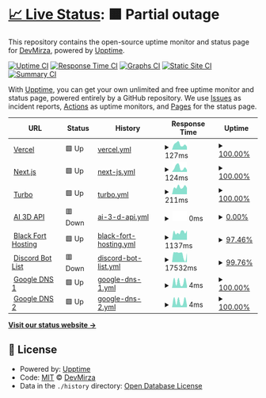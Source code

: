 # [📈 Live Status](https://Zaid-maker.github.io/status-page-advanced): <!--live status--> **🟧 Partial outage**

This repository contains the open-source uptime monitor and status page for [DevMirza](https://www.devmirza.ml), powered by [Upptime](https://github.com/upptime/upptime).

[![Uptime CI](https://github.com/Zaid-maker/status-page-advanced/workflows/Uptime%20CI/badge.svg)](https://github.com/Zaid-maker/status-page-advanced/actions?query=workflow%3A%22Uptime+CI%22)
[![Response Time CI](https://github.com/Zaid-maker/status-page-advanced/workflows/Response%20Time%20CI/badge.svg)](https://github.com/Zaid-maker/status-page-advanced/actions?query=workflow%3A%22Response+Time+CI%22)
[![Graphs CI](https://github.com/Zaid-maker/status-page-advanced/workflows/Graphs%20CI/badge.svg)](https://github.com/Zaid-maker/status-page-advanced/actions?query=workflow%3A%22Graphs+CI%22)
[![Static Site CI](https://github.com/Zaid-maker/status-page-advanced/workflows/Static%20Site%20CI/badge.svg)](https://github.com/Zaid-maker/status-page-advanced/actions?query=workflow%3A%22Static+Site+CI%22)
[![Summary CI](https://github.com/Zaid-maker/status-page-advanced/workflows/Summary%20CI/badge.svg)](https://github.com/Zaid-maker/status-page-advanced/actions?query=workflow%3A%22Summary+CI%22)

With [Upptime](https://upptime.js.org), you can get your own unlimited and free uptime monitor and status page, powered entirely by a GitHub repository. We use [Issues](https://github.com/Zaid-maker/status-page-advanced/issues) as incident reports, [Actions](https://github.com/Zaid-maker/status-page-advanced/actions) as uptime monitors, and [Pages](https://Zaid-maker.github.io/status-page-advanced) for the status page.

<!--start: status pages-->
<!-- This summary is generated by Upptime (https://github.com/upptime/upptime) -->
<!-- Do not edit this manually, your changes will be overwritten -->
<!-- prettier-ignore -->
| URL | Status | History | Response Time | Uptime |
| --- | ------ | ------- | ------------- | ------ |
| <img alt="" src="https://icons.duckduckgo.com/ip3/vercel.com.ico" height="13"> [Vercel](https://vercel.com) | 🟩 Up | [vercel.yml](https://github.com/Zaid-maker/status-page-advanced/commits/HEAD/history/vercel.yml) | <details><summary><img alt="Response time graph" src="./graphs/vercel/response-time-week.png" height="20"> 127ms</summary><br><a href="https://Zaid-maker.github.io/status-page-advanced/history/vercel"><img alt="Response time 181" src="https://img.shields.io/endpoint?url=https%3A%2F%2Fraw.githubusercontent.com%2FZaid-maker%2Fstatus-page-advanced%2FHEAD%2Fapi%2Fvercel%2Fresponse-time.json"></a><br><a href="https://Zaid-maker.github.io/status-page-advanced/history/vercel"><img alt="24-hour response time 71" src="https://img.shields.io/endpoint?url=https%3A%2F%2Fraw.githubusercontent.com%2FZaid-maker%2Fstatus-page-advanced%2FHEAD%2Fapi%2Fvercel%2Fresponse-time-day.json"></a><br><a href="https://Zaid-maker.github.io/status-page-advanced/history/vercel"><img alt="7-day response time 127" src="https://img.shields.io/endpoint?url=https%3A%2F%2Fraw.githubusercontent.com%2FZaid-maker%2Fstatus-page-advanced%2FHEAD%2Fapi%2Fvercel%2Fresponse-time-week.json"></a><br><a href="https://Zaid-maker.github.io/status-page-advanced/history/vercel"><img alt="30-day response time 158" src="https://img.shields.io/endpoint?url=https%3A%2F%2Fraw.githubusercontent.com%2FZaid-maker%2Fstatus-page-advanced%2FHEAD%2Fapi%2Fvercel%2Fresponse-time-month.json"></a><br><a href="https://Zaid-maker.github.io/status-page-advanced/history/vercel"><img alt="1-year response time 174" src="https://img.shields.io/endpoint?url=https%3A%2F%2Fraw.githubusercontent.com%2FZaid-maker%2Fstatus-page-advanced%2FHEAD%2Fapi%2Fvercel%2Fresponse-time-year.json"></a></details> | <details><summary><a href="https://Zaid-maker.github.io/status-page-advanced/history/vercel">100.00%</a></summary><a href="https://Zaid-maker.github.io/status-page-advanced/history/vercel"><img alt="All-time uptime 99.99%" src="https://img.shields.io/endpoint?url=https%3A%2F%2Fraw.githubusercontent.com%2FZaid-maker%2Fstatus-page-advanced%2FHEAD%2Fapi%2Fvercel%2Fuptime.json"></a><br><a href="https://Zaid-maker.github.io/status-page-advanced/history/vercel"><img alt="24-hour uptime 100.00%" src="https://img.shields.io/endpoint?url=https%3A%2F%2Fraw.githubusercontent.com%2FZaid-maker%2Fstatus-page-advanced%2FHEAD%2Fapi%2Fvercel%2Fuptime-day.json"></a><br><a href="https://Zaid-maker.github.io/status-page-advanced/history/vercel"><img alt="7-day uptime 100.00%" src="https://img.shields.io/endpoint?url=https%3A%2F%2Fraw.githubusercontent.com%2FZaid-maker%2Fstatus-page-advanced%2FHEAD%2Fapi%2Fvercel%2Fuptime-week.json"></a><br><a href="https://Zaid-maker.github.io/status-page-advanced/history/vercel"><img alt="30-day uptime 100.00%" src="https://img.shields.io/endpoint?url=https%3A%2F%2Fraw.githubusercontent.com%2FZaid-maker%2Fstatus-page-advanced%2FHEAD%2Fapi%2Fvercel%2Fuptime-month.json"></a><br><a href="https://Zaid-maker.github.io/status-page-advanced/history/vercel"><img alt="1-year uptime 100.00%" src="https://img.shields.io/endpoint?url=https%3A%2F%2Fraw.githubusercontent.com%2FZaid-maker%2Fstatus-page-advanced%2FHEAD%2Fapi%2Fvercel%2Fuptime-year.json"></a></details>
| <img alt="" src="https://icons.duckduckgo.com/ip3/nextjs.org.ico" height="13"> [Next.js](https://nextjs.org) | 🟩 Up | [next-js.yml](https://github.com/Zaid-maker/status-page-advanced/commits/HEAD/history/next-js.yml) | <details><summary><img alt="Response time graph" src="./graphs/next-js/response-time-week.png" height="20"> 124ms</summary><br><a href="https://Zaid-maker.github.io/status-page-advanced/history/next-js"><img alt="Response time 146" src="https://img.shields.io/endpoint?url=https%3A%2F%2Fraw.githubusercontent.com%2FZaid-maker%2Fstatus-page-advanced%2FHEAD%2Fapi%2Fnext-js%2Fresponse-time.json"></a><br><a href="https://Zaid-maker.github.io/status-page-advanced/history/next-js"><img alt="24-hour response time 60" src="https://img.shields.io/endpoint?url=https%3A%2F%2Fraw.githubusercontent.com%2FZaid-maker%2Fstatus-page-advanced%2FHEAD%2Fapi%2Fnext-js%2Fresponse-time-day.json"></a><br><a href="https://Zaid-maker.github.io/status-page-advanced/history/next-js"><img alt="7-day response time 124" src="https://img.shields.io/endpoint?url=https%3A%2F%2Fraw.githubusercontent.com%2FZaid-maker%2Fstatus-page-advanced%2FHEAD%2Fapi%2Fnext-js%2Fresponse-time-week.json"></a><br><a href="https://Zaid-maker.github.io/status-page-advanced/history/next-js"><img alt="30-day response time 144" src="https://img.shields.io/endpoint?url=https%3A%2F%2Fraw.githubusercontent.com%2FZaid-maker%2Fstatus-page-advanced%2FHEAD%2Fapi%2Fnext-js%2Fresponse-time-month.json"></a><br><a href="https://Zaid-maker.github.io/status-page-advanced/history/next-js"><img alt="1-year response time 144" src="https://img.shields.io/endpoint?url=https%3A%2F%2Fraw.githubusercontent.com%2FZaid-maker%2Fstatus-page-advanced%2FHEAD%2Fapi%2Fnext-js%2Fresponse-time-year.json"></a></details> | <details><summary><a href="https://Zaid-maker.github.io/status-page-advanced/history/next-js">100.00%</a></summary><a href="https://Zaid-maker.github.io/status-page-advanced/history/next-js"><img alt="All-time uptime 99.99%" src="https://img.shields.io/endpoint?url=https%3A%2F%2Fraw.githubusercontent.com%2FZaid-maker%2Fstatus-page-advanced%2FHEAD%2Fapi%2Fnext-js%2Fuptime.json"></a><br><a href="https://Zaid-maker.github.io/status-page-advanced/history/next-js"><img alt="24-hour uptime 100.00%" src="https://img.shields.io/endpoint?url=https%3A%2F%2Fraw.githubusercontent.com%2FZaid-maker%2Fstatus-page-advanced%2FHEAD%2Fapi%2Fnext-js%2Fuptime-day.json"></a><br><a href="https://Zaid-maker.github.io/status-page-advanced/history/next-js"><img alt="7-day uptime 100.00%" src="https://img.shields.io/endpoint?url=https%3A%2F%2Fraw.githubusercontent.com%2FZaid-maker%2Fstatus-page-advanced%2FHEAD%2Fapi%2Fnext-js%2Fuptime-week.json"></a><br><a href="https://Zaid-maker.github.io/status-page-advanced/history/next-js"><img alt="30-day uptime 99.95%" src="https://img.shields.io/endpoint?url=https%3A%2F%2Fraw.githubusercontent.com%2FZaid-maker%2Fstatus-page-advanced%2FHEAD%2Fapi%2Fnext-js%2Fuptime-month.json"></a><br><a href="https://Zaid-maker.github.io/status-page-advanced/history/next-js"><img alt="1-year uptime 100.00%" src="https://img.shields.io/endpoint?url=https%3A%2F%2Fraw.githubusercontent.com%2FZaid-maker%2Fstatus-page-advanced%2FHEAD%2Fapi%2Fnext-js%2Fuptime-year.json"></a></details>
| <img alt="" src="https://icons.duckduckgo.com/ip3/turbo.build.ico" height="13"> [Turbo](https://turbo.build) | 🟩 Up | [turbo.yml](https://github.com/Zaid-maker/status-page-advanced/commits/HEAD/history/turbo.yml) | <details><summary><img alt="Response time graph" src="./graphs/turbo/response-time-week.png" height="20"> 211ms</summary><br><a href="https://Zaid-maker.github.io/status-page-advanced/history/turbo"><img alt="Response time 147" src="https://img.shields.io/endpoint?url=https%3A%2F%2Fraw.githubusercontent.com%2FZaid-maker%2Fstatus-page-advanced%2FHEAD%2Fapi%2Fturbo%2Fresponse-time.json"></a><br><a href="https://Zaid-maker.github.io/status-page-advanced/history/turbo"><img alt="24-hour response time 191" src="https://img.shields.io/endpoint?url=https%3A%2F%2Fraw.githubusercontent.com%2FZaid-maker%2Fstatus-page-advanced%2FHEAD%2Fapi%2Fturbo%2Fresponse-time-day.json"></a><br><a href="https://Zaid-maker.github.io/status-page-advanced/history/turbo"><img alt="7-day response time 211" src="https://img.shields.io/endpoint?url=https%3A%2F%2Fraw.githubusercontent.com%2FZaid-maker%2Fstatus-page-advanced%2FHEAD%2Fapi%2Fturbo%2Fresponse-time-week.json"></a><br><a href="https://Zaid-maker.github.io/status-page-advanced/history/turbo"><img alt="30-day response time 276" src="https://img.shields.io/endpoint?url=https%3A%2F%2Fraw.githubusercontent.com%2FZaid-maker%2Fstatus-page-advanced%2FHEAD%2Fapi%2Fturbo%2Fresponse-time-month.json"></a><br><a href="https://Zaid-maker.github.io/status-page-advanced/history/turbo"><img alt="1-year response time 157" src="https://img.shields.io/endpoint?url=https%3A%2F%2Fraw.githubusercontent.com%2FZaid-maker%2Fstatus-page-advanced%2FHEAD%2Fapi%2Fturbo%2Fresponse-time-year.json"></a></details> | <details><summary><a href="https://Zaid-maker.github.io/status-page-advanced/history/turbo">100.00%</a></summary><a href="https://Zaid-maker.github.io/status-page-advanced/history/turbo"><img alt="All-time uptime 99.99%" src="https://img.shields.io/endpoint?url=https%3A%2F%2Fraw.githubusercontent.com%2FZaid-maker%2Fstatus-page-advanced%2FHEAD%2Fapi%2Fturbo%2Fuptime.json"></a><br><a href="https://Zaid-maker.github.io/status-page-advanced/history/turbo"><img alt="24-hour uptime 100.00%" src="https://img.shields.io/endpoint?url=https%3A%2F%2Fraw.githubusercontent.com%2FZaid-maker%2Fstatus-page-advanced%2FHEAD%2Fapi%2Fturbo%2Fuptime-day.json"></a><br><a href="https://Zaid-maker.github.io/status-page-advanced/history/turbo"><img alt="7-day uptime 100.00%" src="https://img.shields.io/endpoint?url=https%3A%2F%2Fraw.githubusercontent.com%2FZaid-maker%2Fstatus-page-advanced%2FHEAD%2Fapi%2Fturbo%2Fuptime-week.json"></a><br><a href="https://Zaid-maker.github.io/status-page-advanced/history/turbo"><img alt="30-day uptime 100.00%" src="https://img.shields.io/endpoint?url=https%3A%2F%2Fraw.githubusercontent.com%2FZaid-maker%2Fstatus-page-advanced%2FHEAD%2Fapi%2Fturbo%2Fuptime-month.json"></a><br><a href="https://Zaid-maker.github.io/status-page-advanced/history/turbo"><img alt="1-year uptime 100.00%" src="https://img.shields.io/endpoint?url=https%3A%2F%2Fraw.githubusercontent.com%2FZaid-maker%2Fstatus-page-advanced%2FHEAD%2Fapi%2Fturbo%2Fuptime-year.json"></a></details>
| <img alt="" src="https://icons.duckduckgo.com/ip3/rose-sleepy-elk.cyclic.app.ico" height="13"> [AI 3D API](https://rose-sleepy-elk.cyclic.app) | 🟥 Down | [ai-3-d-api.yml](https://github.com/Zaid-maker/status-page-advanced/commits/HEAD/history/ai-3-d-api.yml) | <details><summary><img alt="Response time graph" src="./graphs/ai-3-d-api/response-time-week.png" height="20"> 0ms</summary><br><a href="https://Zaid-maker.github.io/status-page-advanced/history/ai-3-d-api"><img alt="Response time 1164" src="https://img.shields.io/endpoint?url=https%3A%2F%2Fraw.githubusercontent.com%2FZaid-maker%2Fstatus-page-advanced%2FHEAD%2Fapi%2Fai-3-d-api%2Fresponse-time.json"></a><br><a href="https://Zaid-maker.github.io/status-page-advanced/history/ai-3-d-api"><img alt="24-hour response time 0" src="https://img.shields.io/endpoint?url=https%3A%2F%2Fraw.githubusercontent.com%2FZaid-maker%2Fstatus-page-advanced%2FHEAD%2Fapi%2Fai-3-d-api%2Fresponse-time-day.json"></a><br><a href="https://Zaid-maker.github.io/status-page-advanced/history/ai-3-d-api"><img alt="7-day response time 0" src="https://img.shields.io/endpoint?url=https%3A%2F%2Fraw.githubusercontent.com%2FZaid-maker%2Fstatus-page-advanced%2FHEAD%2Fapi%2Fai-3-d-api%2Fresponse-time-week.json"></a><br><a href="https://Zaid-maker.github.io/status-page-advanced/history/ai-3-d-api"><img alt="30-day response time 0" src="https://img.shields.io/endpoint?url=https%3A%2F%2Fraw.githubusercontent.com%2FZaid-maker%2Fstatus-page-advanced%2FHEAD%2Fapi%2Fai-3-d-api%2Fresponse-time-month.json"></a><br><a href="https://Zaid-maker.github.io/status-page-advanced/history/ai-3-d-api"><img alt="1-year response time 0" src="https://img.shields.io/endpoint?url=https%3A%2F%2Fraw.githubusercontent.com%2FZaid-maker%2Fstatus-page-advanced%2FHEAD%2Fapi%2Fai-3-d-api%2Fresponse-time-year.json"></a></details> | <details><summary><a href="https://Zaid-maker.github.io/status-page-advanced/history/ai-3-d-api">0.00%</a></summary><a href="https://Zaid-maker.github.io/status-page-advanced/history/ai-3-d-api"><img alt="All-time uptime 43.09%" src="https://img.shields.io/endpoint?url=https%3A%2F%2Fraw.githubusercontent.com%2FZaid-maker%2Fstatus-page-advanced%2FHEAD%2Fapi%2Fai-3-d-api%2Fuptime.json"></a><br><a href="https://Zaid-maker.github.io/status-page-advanced/history/ai-3-d-api"><img alt="24-hour uptime 0.00%" src="https://img.shields.io/endpoint?url=https%3A%2F%2Fraw.githubusercontent.com%2FZaid-maker%2Fstatus-page-advanced%2FHEAD%2Fapi%2Fai-3-d-api%2Fuptime-day.json"></a><br><a href="https://Zaid-maker.github.io/status-page-advanced/history/ai-3-d-api"><img alt="7-day uptime 0.00%" src="https://img.shields.io/endpoint?url=https%3A%2F%2Fraw.githubusercontent.com%2FZaid-maker%2Fstatus-page-advanced%2FHEAD%2Fapi%2Fai-3-d-api%2Fuptime-week.json"></a><br><a href="https://Zaid-maker.github.io/status-page-advanced/history/ai-3-d-api"><img alt="30-day uptime 1.38%" src="https://img.shields.io/endpoint?url=https%3A%2F%2Fraw.githubusercontent.com%2FZaid-maker%2Fstatus-page-advanced%2FHEAD%2Fapi%2Fai-3-d-api%2Fuptime-month.json"></a><br><a href="https://Zaid-maker.github.io/status-page-advanced/history/ai-3-d-api"><img alt="1-year uptime 0.00%" src="https://img.shields.io/endpoint?url=https%3A%2F%2Fraw.githubusercontent.com%2FZaid-maker%2Fstatus-page-advanced%2FHEAD%2Fapi%2Fai-3-d-api%2Fuptime-year.json"></a></details>
| <img alt="" src="https://icons.duckduckgo.com/ip3/blackforthosting.com.ico" height="13"> [Black Fort Hosting](https://blackforthosting.com) | 🟩 Up | [black-fort-hosting.yml](https://github.com/Zaid-maker/status-page-advanced/commits/HEAD/history/black-fort-hosting.yml) | <details><summary><img alt="Response time graph" src="./graphs/black-fort-hosting/response-time-week.png" height="20"> 1137ms</summary><br><a href="https://Zaid-maker.github.io/status-page-advanced/history/black-fort-hosting"><img alt="Response time 409" src="https://img.shields.io/endpoint?url=https%3A%2F%2Fraw.githubusercontent.com%2FZaid-maker%2Fstatus-page-advanced%2FHEAD%2Fapi%2Fblack-fort-hosting%2Fresponse-time.json"></a><br><a href="https://Zaid-maker.github.io/status-page-advanced/history/black-fort-hosting"><img alt="24-hour response time 3271" src="https://img.shields.io/endpoint?url=https%3A%2F%2Fraw.githubusercontent.com%2FZaid-maker%2Fstatus-page-advanced%2FHEAD%2Fapi%2Fblack-fort-hosting%2Fresponse-time-day.json"></a><br><a href="https://Zaid-maker.github.io/status-page-advanced/history/black-fort-hosting"><img alt="7-day response time 1137" src="https://img.shields.io/endpoint?url=https%3A%2F%2Fraw.githubusercontent.com%2FZaid-maker%2Fstatus-page-advanced%2FHEAD%2Fapi%2Fblack-fort-hosting%2Fresponse-time-week.json"></a><br><a href="https://Zaid-maker.github.io/status-page-advanced/history/black-fort-hosting"><img alt="30-day response time 584" src="https://img.shields.io/endpoint?url=https%3A%2F%2Fraw.githubusercontent.com%2FZaid-maker%2Fstatus-page-advanced%2FHEAD%2Fapi%2Fblack-fort-hosting%2Fresponse-time-month.json"></a><br><a href="https://Zaid-maker.github.io/status-page-advanced/history/black-fort-hosting"><img alt="1-year response time 488" src="https://img.shields.io/endpoint?url=https%3A%2F%2Fraw.githubusercontent.com%2FZaid-maker%2Fstatus-page-advanced%2FHEAD%2Fapi%2Fblack-fort-hosting%2Fresponse-time-year.json"></a></details> | <details><summary><a href="https://Zaid-maker.github.io/status-page-advanced/history/black-fort-hosting">97.46%</a></summary><a href="https://Zaid-maker.github.io/status-page-advanced/history/black-fort-hosting"><img alt="All-time uptime 85.16%" src="https://img.shields.io/endpoint?url=https%3A%2F%2Fraw.githubusercontent.com%2FZaid-maker%2Fstatus-page-advanced%2FHEAD%2Fapi%2Fblack-fort-hosting%2Fuptime.json"></a><br><a href="https://Zaid-maker.github.io/status-page-advanced/history/black-fort-hosting"><img alt="24-hour uptime 82.25%" src="https://img.shields.io/endpoint?url=https%3A%2F%2Fraw.githubusercontent.com%2FZaid-maker%2Fstatus-page-advanced%2FHEAD%2Fapi%2Fblack-fort-hosting%2Fuptime-day.json"></a><br><a href="https://Zaid-maker.github.io/status-page-advanced/history/black-fort-hosting"><img alt="7-day uptime 97.46%" src="https://img.shields.io/endpoint?url=https%3A%2F%2Fraw.githubusercontent.com%2FZaid-maker%2Fstatus-page-advanced%2FHEAD%2Fapi%2Fblack-fort-hosting%2Fuptime-week.json"></a><br><a href="https://Zaid-maker.github.io/status-page-advanced/history/black-fort-hosting"><img alt="30-day uptime 99.02%" src="https://img.shields.io/endpoint?url=https%3A%2F%2Fraw.githubusercontent.com%2FZaid-maker%2Fstatus-page-advanced%2FHEAD%2Fapi%2Fblack-fort-hosting%2Fuptime-month.json"></a><br><a href="https://Zaid-maker.github.io/status-page-advanced/history/black-fort-hosting"><img alt="1-year uptime 97.27%" src="https://img.shields.io/endpoint?url=https%3A%2F%2Fraw.githubusercontent.com%2FZaid-maker%2Fstatus-page-advanced%2FHEAD%2Fapi%2Fblack-fort-hosting%2Fuptime-year.json"></a></details>
| <img alt="" src="https://icons.duckduckgo.com/ip3/rough-freckle-ball.glitch.me.ico" height="13"> [Discord Bot List](https://rough-freckle-ball.glitch.me/) | 🟥 Down | [discord-bot-list.yml](https://github.com/Zaid-maker/status-page-advanced/commits/HEAD/history/discord-bot-list.yml) | <details><summary><img alt="Response time graph" src="./graphs/discord-bot-list/response-time-week.png" height="20"> 17532ms</summary><br><a href="https://Zaid-maker.github.io/status-page-advanced/history/discord-bot-list"><img alt="Response time 12403" src="https://img.shields.io/endpoint?url=https%3A%2F%2Fraw.githubusercontent.com%2FZaid-maker%2Fstatus-page-advanced%2FHEAD%2Fapi%2Fdiscord-bot-list%2Fresponse-time.json"></a><br><a href="https://Zaid-maker.github.io/status-page-advanced/history/discord-bot-list"><img alt="24-hour response time 7046" src="https://img.shields.io/endpoint?url=https%3A%2F%2Fraw.githubusercontent.com%2FZaid-maker%2Fstatus-page-advanced%2FHEAD%2Fapi%2Fdiscord-bot-list%2Fresponse-time-day.json"></a><br><a href="https://Zaid-maker.github.io/status-page-advanced/history/discord-bot-list"><img alt="7-day response time 17532" src="https://img.shields.io/endpoint?url=https%3A%2F%2Fraw.githubusercontent.com%2FZaid-maker%2Fstatus-page-advanced%2FHEAD%2Fapi%2Fdiscord-bot-list%2Fresponse-time-week.json"></a><br><a href="https://Zaid-maker.github.io/status-page-advanced/history/discord-bot-list"><img alt="30-day response time 15989" src="https://img.shields.io/endpoint?url=https%3A%2F%2Fraw.githubusercontent.com%2FZaid-maker%2Fstatus-page-advanced%2FHEAD%2Fapi%2Fdiscord-bot-list%2Fresponse-time-month.json"></a><br><a href="https://Zaid-maker.github.io/status-page-advanced/history/discord-bot-list"><img alt="1-year response time 11718" src="https://img.shields.io/endpoint?url=https%3A%2F%2Fraw.githubusercontent.com%2FZaid-maker%2Fstatus-page-advanced%2FHEAD%2Fapi%2Fdiscord-bot-list%2Fresponse-time-year.json"></a></details> | <details><summary><a href="https://Zaid-maker.github.io/status-page-advanced/history/discord-bot-list">99.76%</a></summary><a href="https://Zaid-maker.github.io/status-page-advanced/history/discord-bot-list"><img alt="All-time uptime 96.52%" src="https://img.shields.io/endpoint?url=https%3A%2F%2Fraw.githubusercontent.com%2FZaid-maker%2Fstatus-page-advanced%2FHEAD%2Fapi%2Fdiscord-bot-list%2Fuptime.json"></a><br><a href="https://Zaid-maker.github.io/status-page-advanced/history/discord-bot-list"><img alt="24-hour uptime 99.99%" src="https://img.shields.io/endpoint?url=https%3A%2F%2Fraw.githubusercontent.com%2FZaid-maker%2Fstatus-page-advanced%2FHEAD%2Fapi%2Fdiscord-bot-list%2Fuptime-day.json"></a><br><a href="https://Zaid-maker.github.io/status-page-advanced/history/discord-bot-list"><img alt="7-day uptime 99.76%" src="https://img.shields.io/endpoint?url=https%3A%2F%2Fraw.githubusercontent.com%2FZaid-maker%2Fstatus-page-advanced%2FHEAD%2Fapi%2Fdiscord-bot-list%2Fuptime-week.json"></a><br><a href="https://Zaid-maker.github.io/status-page-advanced/history/discord-bot-list"><img alt="30-day uptime 99.86%" src="https://img.shields.io/endpoint?url=https%3A%2F%2Fraw.githubusercontent.com%2FZaid-maker%2Fstatus-page-advanced%2FHEAD%2Fapi%2Fdiscord-bot-list%2Fuptime-month.json"></a><br><a href="https://Zaid-maker.github.io/status-page-advanced/history/discord-bot-list"><img alt="1-year uptime 95.45%" src="https://img.shields.io/endpoint?url=https%3A%2F%2Fraw.githubusercontent.com%2FZaid-maker%2Fstatus-page-advanced%2FHEAD%2Fapi%2Fdiscord-bot-list%2Fuptime-year.json"></a></details>
| <img alt="" src="https://icons.duckduckgo.com/ip3/null.ico" height="13"> [Google DNS 1](8.8.4.4) | 🟩 Up | [google-dns-1.yml](https://github.com/Zaid-maker/status-page-advanced/commits/HEAD/history/google-dns-1.yml) | <details><summary><img alt="Response time graph" src="./graphs/google-dns-1/response-time-week.png" height="20"> 4ms</summary><br><a href="https://Zaid-maker.github.io/status-page-advanced/history/google-dns-1"><img alt="Response time 4" src="https://img.shields.io/endpoint?url=https%3A%2F%2Fraw.githubusercontent.com%2FZaid-maker%2Fstatus-page-advanced%2FHEAD%2Fapi%2Fgoogle-dns-1%2Fresponse-time.json"></a><br><a href="https://Zaid-maker.github.io/status-page-advanced/history/google-dns-1"><img alt="24-hour response time 2" src="https://img.shields.io/endpoint?url=https%3A%2F%2Fraw.githubusercontent.com%2FZaid-maker%2Fstatus-page-advanced%2FHEAD%2Fapi%2Fgoogle-dns-1%2Fresponse-time-day.json"></a><br><a href="https://Zaid-maker.github.io/status-page-advanced/history/google-dns-1"><img alt="7-day response time 4" src="https://img.shields.io/endpoint?url=https%3A%2F%2Fraw.githubusercontent.com%2FZaid-maker%2Fstatus-page-advanced%2FHEAD%2Fapi%2Fgoogle-dns-1%2Fresponse-time-week.json"></a><br><a href="https://Zaid-maker.github.io/status-page-advanced/history/google-dns-1"><img alt="30-day response time 4" src="https://img.shields.io/endpoint?url=https%3A%2F%2Fraw.githubusercontent.com%2FZaid-maker%2Fstatus-page-advanced%2FHEAD%2Fapi%2Fgoogle-dns-1%2Fresponse-time-month.json"></a><br><a href="https://Zaid-maker.github.io/status-page-advanced/history/google-dns-1"><img alt="1-year response time 4" src="https://img.shields.io/endpoint?url=https%3A%2F%2Fraw.githubusercontent.com%2FZaid-maker%2Fstatus-page-advanced%2FHEAD%2Fapi%2Fgoogle-dns-1%2Fresponse-time-year.json"></a></details> | <details><summary><a href="https://Zaid-maker.github.io/status-page-advanced/history/google-dns-1">100.00%</a></summary><a href="https://Zaid-maker.github.io/status-page-advanced/history/google-dns-1"><img alt="All-time uptime 99.74%" src="https://img.shields.io/endpoint?url=https%3A%2F%2Fraw.githubusercontent.com%2FZaid-maker%2Fstatus-page-advanced%2FHEAD%2Fapi%2Fgoogle-dns-1%2Fuptime.json"></a><br><a href="https://Zaid-maker.github.io/status-page-advanced/history/google-dns-1"><img alt="24-hour uptime 100.00%" src="https://img.shields.io/endpoint?url=https%3A%2F%2Fraw.githubusercontent.com%2FZaid-maker%2Fstatus-page-advanced%2FHEAD%2Fapi%2Fgoogle-dns-1%2Fuptime-day.json"></a><br><a href="https://Zaid-maker.github.io/status-page-advanced/history/google-dns-1"><img alt="7-day uptime 100.00%" src="https://img.shields.io/endpoint?url=https%3A%2F%2Fraw.githubusercontent.com%2FZaid-maker%2Fstatus-page-advanced%2FHEAD%2Fapi%2Fgoogle-dns-1%2Fuptime-week.json"></a><br><a href="https://Zaid-maker.github.io/status-page-advanced/history/google-dns-1"><img alt="30-day uptime 100.00%" src="https://img.shields.io/endpoint?url=https%3A%2F%2Fraw.githubusercontent.com%2FZaid-maker%2Fstatus-page-advanced%2FHEAD%2Fapi%2Fgoogle-dns-1%2Fuptime-month.json"></a><br><a href="https://Zaid-maker.github.io/status-page-advanced/history/google-dns-1"><img alt="1-year uptime 100.00%" src="https://img.shields.io/endpoint?url=https%3A%2F%2Fraw.githubusercontent.com%2FZaid-maker%2Fstatus-page-advanced%2FHEAD%2Fapi%2Fgoogle-dns-1%2Fuptime-year.json"></a></details>
| <img alt="" src="https://icons.duckduckgo.com/ip3/null.ico" height="13"> [Google DNS 2](8.8.8.8) | 🟩 Up | [google-dns-2.yml](https://github.com/Zaid-maker/status-page-advanced/commits/HEAD/history/google-dns-2.yml) | <details><summary><img alt="Response time graph" src="./graphs/google-dns-2/response-time-week.png" height="20"> 4ms</summary><br><a href="https://Zaid-maker.github.io/status-page-advanced/history/google-dns-2"><img alt="Response time 6" src="https://img.shields.io/endpoint?url=https%3A%2F%2Fraw.githubusercontent.com%2FZaid-maker%2Fstatus-page-advanced%2FHEAD%2Fapi%2Fgoogle-dns-2%2Fresponse-time.json"></a><br><a href="https://Zaid-maker.github.io/status-page-advanced/history/google-dns-2"><img alt="24-hour response time 2" src="https://img.shields.io/endpoint?url=https%3A%2F%2Fraw.githubusercontent.com%2FZaid-maker%2Fstatus-page-advanced%2FHEAD%2Fapi%2Fgoogle-dns-2%2Fresponse-time-day.json"></a><br><a href="https://Zaid-maker.github.io/status-page-advanced/history/google-dns-2"><img alt="7-day response time 4" src="https://img.shields.io/endpoint?url=https%3A%2F%2Fraw.githubusercontent.com%2FZaid-maker%2Fstatus-page-advanced%2FHEAD%2Fapi%2Fgoogle-dns-2%2Fresponse-time-week.json"></a><br><a href="https://Zaid-maker.github.io/status-page-advanced/history/google-dns-2"><img alt="30-day response time 4" src="https://img.shields.io/endpoint?url=https%3A%2F%2Fraw.githubusercontent.com%2FZaid-maker%2Fstatus-page-advanced%2FHEAD%2Fapi%2Fgoogle-dns-2%2Fresponse-time-month.json"></a><br><a href="https://Zaid-maker.github.io/status-page-advanced/history/google-dns-2"><img alt="1-year response time 7" src="https://img.shields.io/endpoint?url=https%3A%2F%2Fraw.githubusercontent.com%2FZaid-maker%2Fstatus-page-advanced%2FHEAD%2Fapi%2Fgoogle-dns-2%2Fresponse-time-year.json"></a></details> | <details><summary><a href="https://Zaid-maker.github.io/status-page-advanced/history/google-dns-2">100.00%</a></summary><a href="https://Zaid-maker.github.io/status-page-advanced/history/google-dns-2"><img alt="All-time uptime 99.72%" src="https://img.shields.io/endpoint?url=https%3A%2F%2Fraw.githubusercontent.com%2FZaid-maker%2Fstatus-page-advanced%2FHEAD%2Fapi%2Fgoogle-dns-2%2Fuptime.json"></a><br><a href="https://Zaid-maker.github.io/status-page-advanced/history/google-dns-2"><img alt="24-hour uptime 100.00%" src="https://img.shields.io/endpoint?url=https%3A%2F%2Fraw.githubusercontent.com%2FZaid-maker%2Fstatus-page-advanced%2FHEAD%2Fapi%2Fgoogle-dns-2%2Fuptime-day.json"></a><br><a href="https://Zaid-maker.github.io/status-page-advanced/history/google-dns-2"><img alt="7-day uptime 100.00%" src="https://img.shields.io/endpoint?url=https%3A%2F%2Fraw.githubusercontent.com%2FZaid-maker%2Fstatus-page-advanced%2FHEAD%2Fapi%2Fgoogle-dns-2%2Fuptime-week.json"></a><br><a href="https://Zaid-maker.github.io/status-page-advanced/history/google-dns-2"><img alt="30-day uptime 100.00%" src="https://img.shields.io/endpoint?url=https%3A%2F%2Fraw.githubusercontent.com%2FZaid-maker%2Fstatus-page-advanced%2FHEAD%2Fapi%2Fgoogle-dns-2%2Fuptime-month.json"></a><br><a href="https://Zaid-maker.github.io/status-page-advanced/history/google-dns-2"><img alt="1-year uptime 100.00%" src="https://img.shields.io/endpoint?url=https%3A%2F%2Fraw.githubusercontent.com%2FZaid-maker%2Fstatus-page-advanced%2FHEAD%2Fapi%2Fgoogle-dns-2%2Fuptime-year.json"></a></details>

<!--end: status pages-->

[**Visit our status website →**](https://Zaid-maker.github.io/status-page-advanced)

## 📄 License

- Powered by: [Upptime](https://github.com/upptime/upptime)
- Code: [MIT](./LICENSE) © [DevMirza](https://www.devmirza.ml)
- Data in the `./history` directory: [Open Database License](https://opendatacommons.org/licenses/odbl/1-0/)
